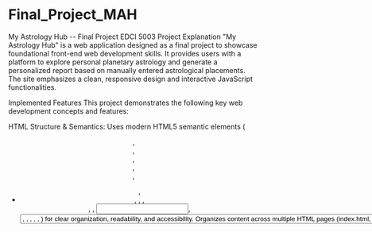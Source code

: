 # Final_Project_MAH
My Astrology Hub -- Final Project EDCI 5003
Project Explanation
"My Astrology Hub" is a web application designed as a final project to showcase foundational front-end web development skills. It provides users with a platform to explore personal planetary astrology and generate a personalized report based on manually entered astrological placements. The site emphasizes a clean, responsive design and interactive JavaScript functionalities.

Implemented Features
This project demonstrates the following key web development concepts and features:

HTML Structure & Semantics:
Uses modern HTML5 semantic elements (<header>, <nav>, <main>, <section>, <footer>, <ul>, <li>, <a>, <img>, <form>, <label>, <input>, <select>, <option>, <blockquote>, <p>, <h3>, <h2>, <h1>) for clear organization, readability, and accessibility.

Organizes content across multiple HTML pages (index.html, manual-report.html, report.html, about.html, sun.html, moon.html, mercury.html, venus.html, mars.html, rising.html, attributions.html).

CSS Styling & Layout:

  External CSS: All styling is managed in a single, external style.css file for consistent application across the entire site.

  Flexbox: Utilized for flexible layouts, particularly for navigation and content grids on the landing page.

  Responsive Design: Implements @media queries to ensure the site's layout and elements adapt gracefully to various screen sizes (desktops, tablets, and mobile devices).

  Consistent Visual Styling: Applies a cohesive color palette, typography, and spacing for a clear and readable user interface.
JavaScript Functionality:

  Functions, Arrays, Conditionals, Loops: JavaScript code is structured using functions (e.g., showCustomAlert, hideCustomAlert, validateAndSubmitManualForm, getInterpretation), processes data using arrays, and employs conditionals and loops for logic and validation.

  Event Handling: Responds to user interactions, primarily form submissions (onsubmit) and button clicks (addEventListener).

  DOM Manipulation: Dynamically updates page content (e.g., displaying report data on report.html, showing/hiding custom alert boxes) by selecting and modifying HTML elements.

  Form Validation: Includes client-side JavaScript validation for all required fields in the manual report form, preventing submission of incomplete data and providing clear feedback via a custom alert box.

  Data Usage (localStorage): Leverages localStorage to store user-entered planetary data from manual-report.html, allowing this data to be retrieved and displayed on report.html across page loads within the same browser session.

Project Requirements:

  Functional HTML Form with JS Validation: The manual-report.html page features a complete form with robust JavaScript validation.

  Working Navigation System: A consistent navigation bar is present on all main pages, allowing intuitive movement throughout the site.

  Image Integration & Attribution: Images are integrated into relevant pages and properly attributed on a dedicated "Image Attributions" page, linked from the footer.
